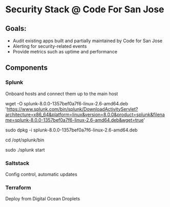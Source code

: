 

# Security Stack @ Code For San Jose

## Goals:
 - Audit existing apps built and partially maintained by Code for San Jose
 - Alerting for security-related events 
 - Provide metrics such as uptime and performance 


## Components
### Splunk


Onboard hosts and connect them up to the main host

wget -O splunk-8.0.0-1357bef0a7f6-linux-2.6-amd64.deb 'https://www.splunk.com/bin/splunk/DownloadActivityServlet?architecture=x86_64&platform=linux&version=8.0.0&product=splunk&filename=splunk-8.0.0-1357bef0a7f6-linux-2.6-amd64.deb&wget=true'

sudo dpkg -i splunk-8.0.0-1357bef0a7f6-linux-2.6-amd64.deb

cd /opt/splunk/bin 

sudo ./splunk start


### Saltstack

Config control, automatic updates 


### Terraform

Deploy from Digital Ocean Droplets

